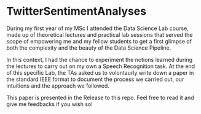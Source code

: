 # TwitterSentimentAnalyses

During my first year of my MSc I attended the Data Science Lab course, made up of theoretical lectures and practical lab sessions that served the scope of empowering me and my fellow students to get a first glimpse of both the complexity and the beauty of the Data Science Pipeline.

In this context, I had the chance to experiment the notions learned during the lectures to carry out on my own a Speech Recognition task. At the end of this specific Lab, the TAs asked us to volontaurly write down a paper in the standard IEEE format to document the process we carried out, our intuitions and the approach we followed.

This paper is presented in the Release to this repo. Feel free to read it and give me feedbacks if you wish so!
